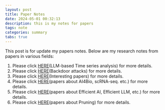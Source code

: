 ```yaml
---
layout: post
title: Paper Notes
date: 2024-05-01 00:32:13
description: this is my notes for papers
tags: note
categories: summary
tabs: true
---
```


This post is for update my papers notes. Below are my research notes from papers in various fields:

1. Please click [HERE](./Paper-Note/model4ts.md)(LLM-based Time series analysis) for more details.
2. Please click [HERE](./Paper-Note/backdoor.md)(Backdoor attacks) for more details.
3. Please click [HERE](./Paper-Note/interesting.md)(Interesting papers) for more details.
4. Please click [HERE](./Paper-Note/bio.md)(papers about AI4Bio, scRNA-seq. etc.) for more details.
5. Please click [HERE](./Paper-Note/efficient-llm.md)(papers about Efficient AI, Efficient LLM, etc.) for more details.
5. Please click [HERE]()(papers about Pruning) for more details.

<!-- ## First tabs

To add tabs, use the following syntax:

{% raw %}

```liquid
{% tabs group-name %}

{% tab group-name tab-name-1 %}

Content 1

{% endtab %}

{% tab group-name tab-name-2 %}

Content 2

{% endtab %}

{% endtabs %}
```

{% endraw %}

With this you can generate visualizations like:

{% tabs log %}

{% tab log php %}

```php
var_dump('hello');
```

{% endtab %}

{% tab log js %}

```javascript
console.log("hello");
```

{% endtab %}

{% tab log ruby %}

```javascript
pputs 'hello'
```

{% endtab %}

{% endtabs %}

## Another example

{% tabs data-struct %}

{% tab data-struct yaml %}

```yaml
hello:
  - "whatsup"
  - "hi"
```

{% endtab %}

{% tab data-struct json %}

```json
{
  "hello": ["whatsup", "hi"]
}
```

{% endtab %}

{% endtabs %}

## Tabs for something else

{% tabs something-else %}

{% tab something-else text %}

Regular text

{% endtab %}

{% tab something-else quote %}

> A quote

{% endtab %}

{% tab something-else list %}

Hipster list

- brunch
- fixie
- raybans
- messenger bag

{% endtab %}

{% endtabs %} -->
